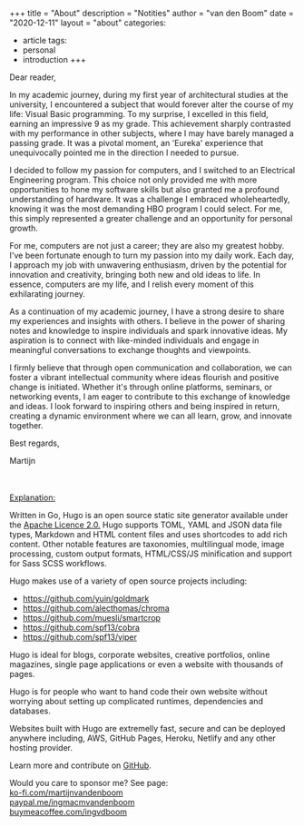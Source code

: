 +++
title = "About"
description = "Notities"
author = "van den Boom"
date = "2020-12-11"
layout = "about"
categories:
  - article
tags:
  - personal
  - introduction
+++

Dear reader,

In my academic journey, during my first year of architectural studies at the university, I encountered a subject that would forever alter the course of my life: Visual Basic programming. To my surprise, I excelled in this field, earning an impressive 9 as my grade. This achievement sharply contrasted with my performance in other subjects, where I may have barely managed a passing grade. It was a pivotal moment, an 'Eureka' experience that unequivocally pointed me in the direction I needed to pursue.

I decided to follow my passion for computers, and I switched to an Electrical Engineering program. This choice not only provided me with more opportunities to hone my software skills but also granted me a profound understanding of hardware. It was a challenge I embraced wholeheartedly, knowing it was the most demanding HBO program I could select. For me, this simply represented a greater challenge and an opportunity for personal growth.

For me, computers are not just a career; they are also my greatest hobby. I've been fortunate enough to turn my passion into my daily work. Each day, I approach my job with unwavering enthusiasm, driven by the potential for innovation and creativity, bringing both new and old ideas to life. In essence, computers are my life, and I relish every moment of this exhilarating journey.

As a continuation of my academic journey, I have a strong desire to share my experiences and insights with others. I believe in the power of sharing notes and knowledge to inspire individuals and spark innovative ideas. My aspiration is to connect with like-minded individuals and engage in meaningful conversations to exchange thoughts and viewpoints.

I firmly believe that through open communication and collaboration, we can foster a vibrant intellectual community where ideas flourish and positive change is initiated. Whether it's through online platforms, seminars, or networking events, I am eager to contribute to this exchange of knowledge and ideas. I look forward to inspiring others and being inspired in return, creating a dynamic environment where we can all learn, grow, and innovate together.

Best regards,

Martijn

</br>
</br>
<u>Explanation:</u>

Written in Go, Hugo is an open source static site generator available under the [Apache Licence 2.0.](https://github.com/gohugoio/hugo/blob/master/LICENSE) Hugo supports TOML, YAML and JSON data file types, Markdown and HTML content files and uses shortcodes to add rich content. Other notable features are taxonomies, multilingual mode, image processing, custom output formats, HTML/CSS/JS minification and support for Sass SCSS workflows.

Hugo makes use of a variety of open source projects including:

* https://github.com/yuin/goldmark
* https://github.com/alecthomas/chroma
* https://github.com/muesli/smartcrop
* https://github.com/spf13/cobra
* https://github.com/spf13/viper

Hugo is ideal for blogs, corporate websites, creative portfolios, online magazines, single page applications or even a website with thousands of pages.

Hugo is for people who want to hand code their own website without worrying about setting up complicated runtimes, dependencies and databases.

Websites built with Hugo are extremelly fast, secure and can be deployed anywhere including, AWS, GitHub Pages, Heroku, Netlify and any other hosting provider.

Learn more and contribute on [GitHub](https://github.com/gohugoio).


Would you care to sponsor me? See page: </br>
<a href='https://ko-fi.com/martijnvandenboom'>ko-fi.com/martijnvandenboom</a> </br>
<a href='https://paypal.me/ingmacmvandenboom'>paypal.me/ingmacmvandenboom</a> </br>
<a href='https://buymeacoffee.com/ingvdboom'>buymeacoffee.com/ingvdboom</a>